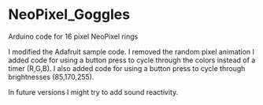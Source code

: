 NeoPixel_Goggles
================

Arduino code for 16 pixel NeoPixel rings

I modified the Adafruit sample code.
I removed the random pixel animation
I added code for using a button press to cycle through the colors instead of a timer (R,G,B).
I also added code for using a button press to cycle through brightnesses (85,170,255).


In future versions I might try to add sound reactivity.
